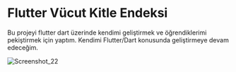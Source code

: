 # Flutter Vücut Kitle Endeksi

Bu projeyi flutter dart üzerinde kendimi geliştirmek ve öğrendiklerimi pekiştirmek için yaptım. Kendimi Flutter/Dart konusunda geliştirmeye devam edeceğim.


![Screenshot_22](https://github.com/TurKLoJeN/flutter_vucut_kitle_endeksi/assets/32311900/b08d41a9-619d-4e7a-b1af-35618a4bc4e5)

